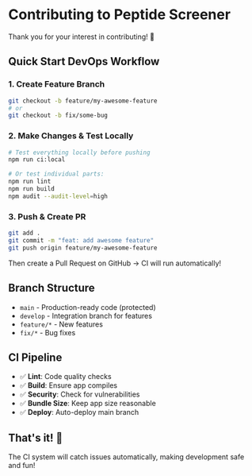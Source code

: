 # Contributing to Peptide Screener

Thank you for your interest in contributing! 🎉

## Quick Start DevOps Workflow

### 1. Create Feature Branch
```bash
git checkout -b feature/my-awesome-feature
# or
git checkout -b fix/some-bug
```

### 2. Make Changes & Test Locally
```bash
# Test everything locally before pushing
npm run ci:local

# Or test individual parts:
npm run lint
npm run build
npm audit --audit-level=high
```

### 3. Push & Create PR
```bash
git add .
git commit -m "feat: add awesome feature"
git push origin feature/my-awesome-feature
```

Then create a Pull Request on GitHub → CI will run automatically!

## Branch Structure
- `main` - Production-ready code (protected)
- `develop` - Integration branch for features  
- `feature/*` - New features
- `fix/*` - Bug fixes

## CI Pipeline
- ✅ **Lint**: Code quality checks
- ✅ **Build**: Ensure app compiles
- ✅ **Security**: Check for vulnerabilities
- ✅ **Bundle Size**: Keep app size reasonable
- ✅ **Deploy**: Auto-deploy main branch

## That's it! 🚀
The CI system will catch issues automatically, making development safe and fun!